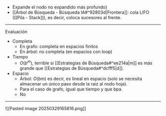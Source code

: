 - Expande el nodo no expandido más profundo}
- [[Árbol de Búsqueda - Búsqueda IA#^92803d|Frontera]]: cola LIFO ([[Pila - Stack]]), es decir, coloca sucesores al frente.
***
Evaluación
- Completa
	- En grafo: completa en espacios finitos
	- En árbol: no completa (en espacios con loop)
- Tiempo
	- $O(b^m)$, terrible si [[Estrategias de Búsqueda#^ee214a|m]] es más grande que [[Estrategias de Búsqueda#^dcfff5|d]]. 
- Espacio
	- Árbol: $O(bm)$ es decir, es lineal en espacio (solo se necesita almacenar un único paso desde la raiz al nodo hoja). 
	- Para el caso de grafo, igual que tiempo y que bpa. 
	- No
***
![[Pasted image 20250329165816.png]]